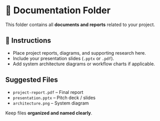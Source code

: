 # 📑 Documentation Folder  

This folder contains all **documents and reports** related to your project.  

## 📌 Instructions  
- Place project reports, diagrams, and supporting research here.  
- Include your presentation slides (`.pptx` or `.pdf`).  
- Add system architecture diagrams or workflow charts if applicable.  

## Suggested Files  
- `project-report.pdf` – Final report  
- `presentation.pptx` – Pitch deck / slides  
- `architecture.png` – System diagram  

Keep files **organized and named clearly**.  

